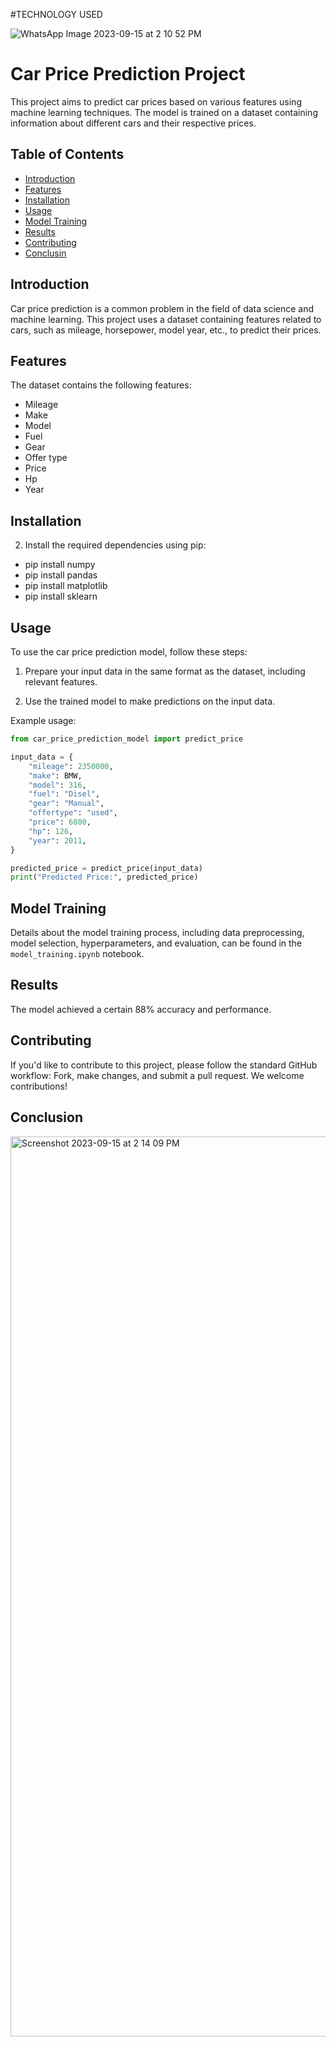 #TECHNOLOGY USED

![WhatsApp Image 2023-09-15 at 2 10 52 PM](https://github.com/PULLURWARSACHIN/CAR_PRICE_PREDICTION/assets/105495917/8e544b20-9816-4d75-ba91-ea36f3d84ee8)


# Car Price Prediction Project

This project aims to predict car prices based on various features using machine learning techniques. The model is trained on a dataset containing information about different cars and their respective prices.

## Table of Contents

- [Introduction](#Introduction)
- [Features](#Features)
- [Installation](#Installation)
- [Usage](#Usage)
- [Model Training](#Model-training)
- [Results](#Results)
- [Contributing](#Contributing)
- [Conclusin](#Conclusin)

## Introduction

Car price prediction is a common problem in the field of data science and machine learning. This project uses a dataset containing features related to cars, such as mileage, horsepower, model year, etc., to predict their prices.



## Features

The dataset contains the following features:

- Mileage
- Make
- Model 
- Fuel
- Gear
- Offer type
- Price
- Hp
- Year

## Installation

2. Install the required dependencies using pip:
- pip install numpy
- pip install pandas
- pip install matplotlib
- pip install sklearn

## Usage

To use the car price prediction model, follow these steps:

1. Prepare your input data in the same format as the dataset, including relevant features.

2. Use the trained model to make predictions on the input data.

Example usage:
   ```python
   from car_price_prediction_model import predict_price

   input_data = {
       "mileage": 2350000,
       "make": BMW,
       "model": 316,
       "fuel": "Disel",
       "gear": "Manual",
       "offertype": "used",
       "price": 6800,
       "hp": 126,
       "year": 2011,
   }

   predicted_price = predict_price(input_data)
   print("Predicted Price:", predicted_price)
   ```

## Model Training

Details about the model training process, including data preprocessing, model selection, hyperparameters, and evaluation, can be found in the `model_training.ipynb` notebook.

## Results

The model achieved a certain 88% accuracy and performance.

## Contributing

If you'd like to contribute to this project, please follow the standard GitHub workflow: Fork, make changes, and submit a pull request. We welcome contributions!

## Conclusion

<img width="1440" alt="Screenshot 2023-09-15 at 2 14 09 PM" src="https://github.com/PULLURWARSACHIN/CAR_PRICE_PREDICTION/assets/105495917/e16fa72b-b8c3-4327-9869-436267db0e84">

##


